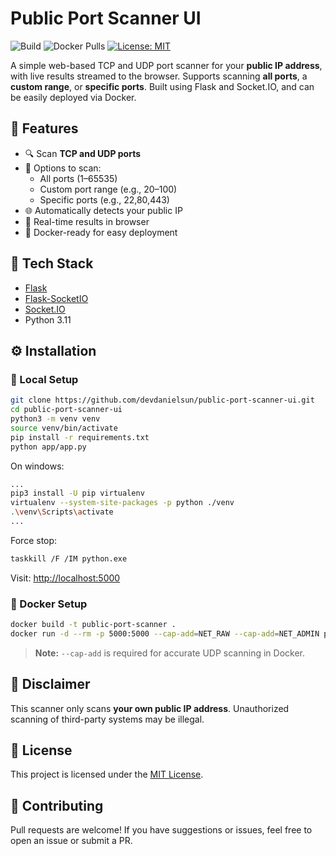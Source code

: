 # Public Port Scanner UI

![Build](https://github.com/dvdanielsun/public-port-scanner-ui/actions/workflows/docker-image.yml/badge.svg)
![Docker Pulls](https://img.shields.io/docker/pulls/dvdanielsun/public-port-scanner-ui?style=flat-square)
[![License: MIT](https://img.shields.io/badge/License-MIT-yellow.svg)](LICENSE)


A simple web-based TCP and UDP port scanner for your **public IP address**, with live results streamed to the browser. Supports scanning **all ports**, a **custom range**, or **specific ports**. Built using Flask and Socket.IO, and can be easily deployed via Docker.

## 🚀 Features

- 🔍 Scan **TCP and UDP ports**
- 🎯 Options to scan:
  - All ports (1–65535)
  - Custom port range (e.g., 20–100)
  - Specific ports (e.g., 22,80,443)
- 🌐 Automatically detects your public IP
- 📡 Real-time results in browser
- 🐳 Docker-ready for easy deployment

## 🧱 Tech Stack

- [Flask](https://flask.palletsprojects.com/)
- [Flask-SocketIO](https://flask-socketio.readthedocs.io/)
- [Socket.IO](https://socket.io/)
- Python 3.11

## ⚙️ Installation

### 🔧 Local Setup

```bash
git clone https://github.com/devdanielsun/public-port-scanner-ui.git
cd public-port-scanner-ui
python3 -m venv venv
source venv/bin/activate
pip install -r requirements.txt
python app/app.py
```

On windows:

```bash
...
pip3 install -U pip virtualenv
virtualenv --system-site-packages -p python ./venv
.\venv\Scripts\activate
...
```

Force stop:
```bash
taskkill /F /IM python.exe
```

Visit: [http://localhost:5000](http://localhost:5000)

### 🐳 Docker Setup

```bash
docker build -t public-port-scanner .
docker run -d --rm -p 5000:5000 --cap-add=NET_RAW --cap-add=NET_ADMIN public-port-scanner
```

> **Note:** `--cap-add` is required for accurate UDP scanning in Docker.


## 🔐 Disclaimer

This scanner only scans **your own public IP address**. Unauthorized scanning of third-party systems may be illegal.

## 📄 License

This project is licensed under the [MIT License](LICENSE).

## 🤝 Contributing

Pull requests are welcome! If you have suggestions or issues, feel free to open an issue or submit a PR.